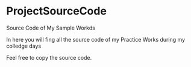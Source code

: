 # ProjectSourceCode
Source Code of My Sample Workds

In here you will fing all the source code of my Practice Works during my colledge days

Feel free to copy the source code.

